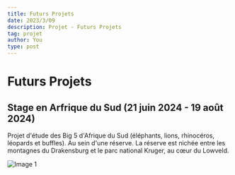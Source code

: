 ```yaml
---
title: Futurs Projets
date: 2023/3/09
description: Projet - Futurs Projets 
tag: projet
author: You
type: post
---
```


# Futurs Projets

## Stage en Arfrique du Sud (21 juin 2024 - 19 août 2024)

Projet d'étude des Big 5 d'Afrique du Sud (éléphants, lions, rhinocéros, léopards et buffles). Au sein d'une réserve. La réserve est nichée entre les montagnes du Drakensburg et le parc national Kruger, au cœur du Lowveld. 


<img src="/images/rino.jpeg" alt="Image 1" class="image">